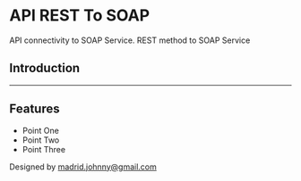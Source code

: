 # API REST To SOAP
API connectivity to SOAP Service. REST method to SOAP Service

## Introduction 
----


## Features
* Point One
* Point Two 
* Point Three

Designed by <madrid.johnny@gmail.com>
